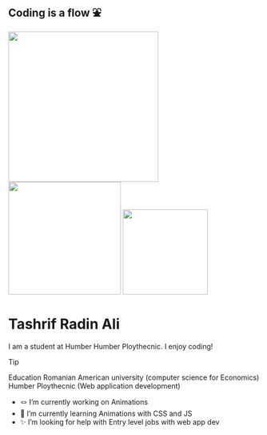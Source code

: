 ## Coding is a flow ⛲
<img src="https://t3.ftcdn.net/jpg/03/21/24/30/360_F_321243084_GstfWflk1eTLlzUdRZ5mjoP5IG1iCc8J.jpg" width="300"> <img src="https://www.lemosys.com/blog/wp-content/uploads/2022/05/nodejs.jpg" width="225"> <img src="https://encrypted-tbn0.gstatic.com/images?q=tbn:ANd9GcQA1uFsJtU3AiSYk-Di-pOSFO_EiwEvidll3Q&s" width="170">

# Tashrif Radin Ali
I am a student at Humber Humber Ploythecnic. I enjoy coding!
>[!tip]
>Education 
> Romanian American university (computer science for Economics)  
> Humber Ploythecnic (Web application development)


- 🪢 I’m currently working on Animations
- 📝 I’m currently learning Animations with CSS and JS
- ✨ I’m looking for help with Entry level jobs with web app dev

  
